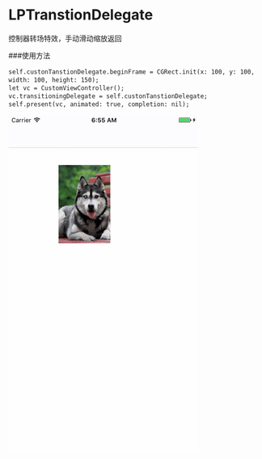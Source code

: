 # LPTranstionDelegate
控制器转场特效，手动滑动缩放返回

###使用方法
```objc
self.custonTanstionDelegate.beginFrame = CGRect.init(x: 100, y: 100, width: 100, height: 150);
let vc = CustomViewController();
vc.transitioningDelegate = self.custonTanstionDelegate;
self.present(vc, animated: true, completion: nil);
```

![image](https://github.com/lupeng123/LPImgUrlStore/blob/master/1.gif?raw=true)
